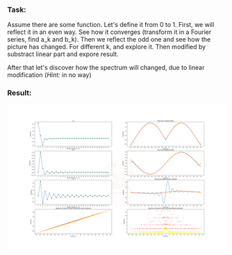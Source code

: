 ### Task:
Assume there are some function. Let's define it from 0 to 1.
First, we will reflect it in an even way. See how it converges (transform it in a Fourier series, find a_k and b_k).
Then we reflect the odd one and see how the picture has changed. For different k, and explore it.
Then modified by substract linear part and expore result.

After that let's discover how the spectrum will changed, due to linear modification (*Hint:* in no way)
### Result:
![Example](example_new.png)
